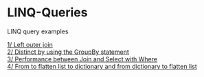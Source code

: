 # LINQ-Queries
LINQ query examples

[1/ Left outer join](https://github.com/OlivierMounicq/LINQ-Queries/blob/master/LeftOuterJoin.md)  
[2/ Distinct by using the GroupBy statement](https://github.com/OlivierMounicq/LINQ-Queries/blob/master/DistinctByUsingGrouypBy.md)  
[3/ Performance between Join and Select with Where](https://github.com/OlivierMounicq/LINQ-Queries/blob/master/Performance-Join-Vs-Select-And-Where.md)  
[4/ From to flatten list to dictionary and from dictionary to flatten list](https://github.com/OlivierMounicq/LINQ-Inline-Data-To-Dictionary)




